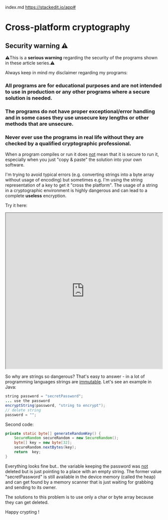 index.md
https://stackedit.io/app#

Cross-platform cryptography
===============
Security warning :warning:
---------------

:warning:This is a **serious warning** regarding the security of the programs shown in these article series.:warning:

Always keep in mind my disclaimer regarding my programs:

### All programs are for educational purposes and are not intended to use in production or any other programs where a  secure solution is needed. ###

### The programs do not have proper exceptional/error handling and in some cases they use unsecure key lengths or other methods that are unsecure. ###

### Never ever use the programs in real life without they are checked by a qualified cryptographic professional. ###

When a program compiles or run it does <u>not</u> mean that it is secure to run it, especially when you just "copy & paste" the solution
into your own software.

I'm trying to avoid typical errors (e.g. converting strings into a byte array without usage of encoding) but sometimes e.g. I'm using the string
representation of a key to get it "cross the platform". The usage of a string in a cryptographic environment is highly dangerous and can lead
to a complete **useless** encryption.

Try it here:

<iframe src="https://paiza.io/projects/e/SU76a3VYIZKZHBO-PdNnyQ?theme=twilight" width="100%" height="500" scrolling="no" seamless="seamless"></iframe>

So why are strings so dangerous? That's easy to answer - in a lot of programming languages strings are <u>immutable</u>. Let's see an example in Java:

```java
string password = "secretPassword";
... use the password
encryptString(password, "string to encrypt");
// delete string
password = "";
```

Second code:
```java
private static byte[] generateRandomKey() {
    SecureRandom secureRandom = new SecureRandom();
    byte[] key = new byte[32];
    secureRandom.nextBytes(key);
    return  key;
}
```

Everything looks fine but.. the variable keeping the password was <u>not</u> deleted but is just pointing to a place with an empty string. The former value "secretPassword"
is still available in the device memory (called the heap) and can get found by a memory scanner that is just waiting for grabbing and sending to its owner.

The solutions to this problem is to use only a char or byte array because they can get deleted.

Happy crypting !



